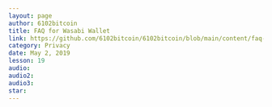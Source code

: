 ```yaml
---
layout: page
author: 6102bitcoin
title: FAQ for Wasabi Wallet
link: https://github.com/6102bitcoin/6102bitcoin/blob/main/content/faq-wasabi.md
category: Privacy
date: May 2, 2019
lesson: 19
audio: 
audio2: 
audio3: 
star: 
---
```

